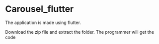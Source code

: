 # Carousel_flutter
The application is made using flutter.

Download the zip file and extract the folder. The programmer will get the code
